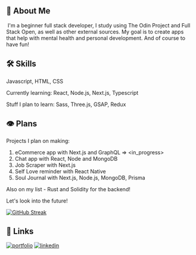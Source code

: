 
## 🚀 About Me
&nbsp;I'm a beginner full stack developer, I study using The Odin Project and Full Stack Open, as well as other external sources. My goal is to create apps that help with mental health and personal development. And of course to have fun!



## 🛠 Skills
Javascript, HTML, CSS

Currently learning: React, Node.js, Next.js, Typescript

Stuff I plan to learn: Sass, Three.js, GSAP, Redux



## 👁 Plans
Projects I plan on making:

1. eCommerce app with Next.js and GraphQL => <in_progress>
2. Chat app with React, Node and MongoDB
3. Job Scraper with Next.js
4. Self Love reminder with React Native
5. Soul Journal with Next.js, Node.js, MongoDB, Prisma

Also on my list - Rust and Solidity for the backend!

Let's look into the future!

[![GitHub Streak](https://streak-stats.demolab.com/?user=erratinsilentio)](https://git.io/streak-stats)

## 🔗 Links
[![portfolio](https://img.shields.io/badge/my_portfolio-000?style=for-the-badge&logo=ko-fi&logoColor=white)](https://erratinsilentio.github.io/blog/)
[![linkedin](https://img.shields.io/badge/linkedin-0A66C2?style=for-the-badge&logo=linkedin&logoColor=white)](https://www.linkedin.com/notifications/)


